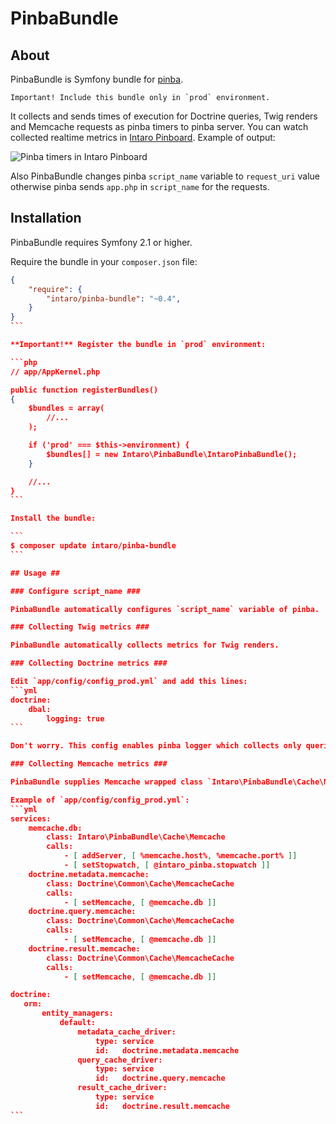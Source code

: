 # PinbaBundle #

## About ##

PinbaBundle is Symfony bundle for [pinba](http://pinba.org). 

    Important! Include this bundle only in `prod` environment.

It collects and sends times of execution for Doctrine queries, Twig renders and Memcache requests as pinba timers to pinba server. You can watch collected realtime metrics in [Intaro Pinboard](http://intaro.github.io/pinboard/). Example of output:

![Pinba timers in Intaro Pinboard](http://intaro.github.io/pinboard/img/timers.png)

Also PinbaBundle changes pinba `script_name` variable to `request_uri` value otherwise pinba sends `app.php` in `script_name` for the requests.

## Installation ##

PinbaBundle requires Symfony 2.1 or higher.

Require the bundle in your `composer.json` file:

````json
{
    "require": {
        "intaro/pinba-bundle": "~0.4",
    }
}
```

**Important!** Register the bundle in `prod` environment:

```php
// app/AppKernel.php

public function registerBundles()
{
    $bundles = array(
        //...
    );

    if ('prod' === $this->environment) {
        $bundles[] = new Intaro\PinbaBundle\IntaroPinbaBundle();
    }

    //...
}
```

Install the bundle:

```
$ composer update intaro/pinba-bundle
```

## Usage ##

### Configure script_name ###

PinbaBundle automatically configures `script_name` variable of pinba.

### Collecting Twig metrics ###

PinbaBundle automatically collects metrics for Twig renders.

### Collecting Doctrine metrics ###

Edit `app/config/config_prod.yml` and add this lines:
```yml
doctrine:
    dbal:
        logging: true
```

Don't worry. This config enables pinba logger which collects only queries execution time but not logs them.

### Collecting Memcache metrics ###

PinbaBundle supplies Memcache wrapped class `Intaro\PinbaBundle\Cache\Memcache` which collects execution times of all memcache quiries.

Example of `app/config/config_prod.yml`:
```yml
services:
    memcache.db:
        class: Intaro\PinbaBundle\Cache\Memcache
        calls:
            - [ addServer, [ %memcache.host%, %memcache.port% ]]
            - [ setStopwatch, [ @intaro_pinba.stopwatch ]]
    doctrine.metadata.memcache:
        class: Doctrine\Common\Cache\MemcacheCache
        calls:
            - [ setMemcache, [ @memcache.db ]]
    doctrine.query.memcache:
        class: Doctrine\Common\Cache\MemcacheCache
        calls:
            - [ setMemcache, [ @memcache.db ]]
    doctrine.result.memcache:
        class: Doctrine\Common\Cache\MemcacheCache
        calls:
            - [ setMemcache, [ @memcache.db ]]

doctrine:
   orm:
       entity_managers:
           default:
               metadata_cache_driver:
                   type: service
                   id:   doctrine.metadata.memcache
               query_cache_driver:
                   type: service
                   id:   doctrine.query.memcache
               result_cache_driver:
                   type: service
                   id:   doctrine.result.memcache
```
